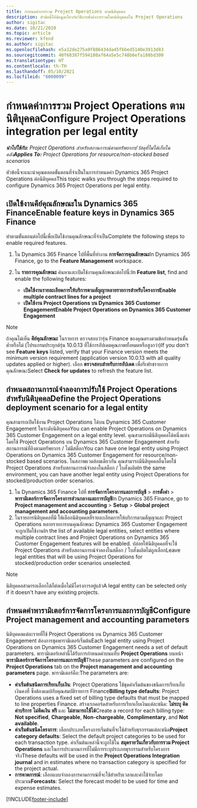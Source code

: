 ```yaml
---
title: กำหนดค่าการรวม Project Operations ตามนิติบุคคล
description: หัวข้อนี้ให้ข้อมูลเกี่ยวกับวิธีการตั้งค่าการรวมโดยนิติบุคคลใน Project Operations
author: sigitac
ms.date: 10/21/2020
ms.topic: article
ms.reviewer: kfend
ms.author: sigitac
ms.openlocfilehash: e5a12de275a9f886434da45fbbed5140e3913d83
ms.sourcegitcommit: 40f68387f594180af64a5e5c748b6efa188bd300
ms.translationtype: HT
ms.contentlocale: th-TH
ms.lasthandoff: 05/10/2021
ms.locfileid: "6000099"
---
```

# <a name="configure-project-operations-integration-per-legal-entity"></a><span data-ttu-id="a1eb5-103">กำหนดค่าการรวม Project Operations ตามนิติบุคคล</span><span class="sxs-lookup"><span data-stu-id="a1eb5-103">Configure Project Operations integration per legal entity</span></span> 

<span data-ttu-id="a1eb5-104">_**นำไปใช้กับ:** Project Operations สำหรับสถานการณ์ตามทรัพยากร/วัสดุที่ไม่ได้เก็บในคลัง_</span><span class="sxs-lookup"><span data-stu-id="a1eb5-104">_**Applies To:** Project Operations for resource/non-stocked based scenarios_</span></span>

<span data-ttu-id="a1eb5-105">หัวข้อนี้จะแนะนำคุณตลอดขั้นตอนที่จำเป็นในการกำหนดค่า Dynamics 365 Project Operations ต่อนิติบุคคล</span><span class="sxs-lookup"><span data-stu-id="a1eb5-105">This topic walks you through the steps required to configure Dynamics 365 Project Operations per legal entity.</span></span>

## <a name="enable-feature-keys-in-dynamics-365-finance"></a><span data-ttu-id="a1eb5-106">เปิดใช้งานคีย์คุณลักษณะใน Dynamics 365 Finance</span><span class="sxs-lookup"><span data-stu-id="a1eb5-106">Enable feature keys in Dynamics 365 Finance</span></span>

<span data-ttu-id="a1eb5-107">ทำตามขั้นตอนต่อไปนี้เพื่อเปิดใช้งานคุณลักษณะที่จำเป็น</span><span class="sxs-lookup"><span data-stu-id="a1eb5-107">Complete the following steps to enable required features.</span></span>

1. <span data-ttu-id="a1eb5-108">ใน Dynamics 365 Finance ไปที่พื้นที่ทำงาน **การจัดการคุณลักษณะ**</span><span class="sxs-lookup"><span data-stu-id="a1eb5-108">In Dynamics 365 Finance, go to the **Feature Management** workspace.</span></span>
2. <span data-ttu-id="a1eb5-109">ใน **รายการคุณลักษณะ** ค้นหาและเปิดใช้งานคุณลักษณะต่อไปนี้:</span><span class="sxs-lookup"><span data-stu-id="a1eb5-109">In **Feature list**, find and enable the following features:</span></span>
  
    - <span data-ttu-id="a1eb5-110">**เปิดใช้งานรายละเอียดการให้บริการตามสัญญาหลายรายการสำหรับโครงการ**</span><span class="sxs-lookup"><span data-stu-id="a1eb5-110">**Enable multiple contract lines for a project**</span></span>
    - <span data-ttu-id="a1eb5-111">**เปิดใช้งาน Project Operations บน Dynamics 365 Customer Engagement**</span><span class="sxs-lookup"><span data-stu-id="a1eb5-111">**Enable Project Operations on Dynamics 365 Customer Engagement**</span></span>

> [!NOTE]
> <span data-ttu-id="a1eb5-112">ถ้าคุณไม่เห็น **คีย์คุณลักษณะ** ในรายการ ตรวจสอบว่ารุ่น Finance ของคุณตรงตามข้อกำหนดรุ่นขั้นต่ำหรือไม่ (โปรแกรมประยุกต์รุ่น 10.0.13 ที่ใช้การอัปเดตคุณภาพทั้งหมดหรือสูงกว่า)</span><span class="sxs-lookup"><span data-stu-id="a1eb5-112">If you don't see **Feature keys** listed, verify that your Finance version meets the minimum version requirement (application version 10.0.13 with all quality updates applied or higher).</span></span> <span data-ttu-id="a1eb5-113">เลือก **ตรวจสอบสำหรับการอัปเดต** เพื่อรีเฟรชรายการคุณลักษณะ</span><span class="sxs-lookup"><span data-stu-id="a1eb5-113">Select **Check for updates** to refresh the feature list.</span></span>

## <a name="define-the-project-operations-deployment-scenario-for-a-legal-entity"></a><span data-ttu-id="a1eb5-114">กำหนดสถานการณ์จำลองการปรับใช้ Project Operations สำหรับนิติบุคคล</span><span class="sxs-lookup"><span data-stu-id="a1eb5-114">Define the Project Operations deployment scenario for a legal entity</span></span>

<span data-ttu-id="a1eb5-115">คุณสามารถเปิดใช้งาน Project Operations ได้บน Dynamics 365 Customer Engagement ในระดับนิติบุคคล</span><span class="sxs-lookup"><span data-stu-id="a1eb5-115">You can enable Project Operations on Dynamics 365 Customer Engagement on a legal entity level.</span></span> <span data-ttu-id="a1eb5-116">คุณสามารถมีนิติบุคคลได้หนึ่งแห่งโดยใช้ Project Operations บน Dynamics 365 Customer Engagement สำหรับสถานการณ์ที่อิงตามทรัพยากร / ไม่มีสต็อก</span><span class="sxs-lookup"><span data-stu-id="a1eb5-116">You can have one legal entity using Project Operations on Dynamics 365 Customer Engagement for resource/non-stocked based scenarios.</span></span> <span data-ttu-id="a1eb5-117">ในสภาพแวดล้อมเดียวกัน คุณสามารถมีนิติบุคคลอื่นโดยใช้ Project Operations สำหรับสถานการณ์จำลองในสต็อก / ใบสั่งผลิต</span><span class="sxs-lookup"><span data-stu-id="a1eb5-117">In the same environment, you can have another legal entity using Project Operations for stocked/production order scenarios.</span></span>

1. <span data-ttu-id="a1eb5-118">ใน Dynamics 365 Finance ไปที่ **การจัดการโครงการและการบัญชี** > **การตั้งค่า** > **พารามิเตอร์การจัดการโครงการส่วนกลางและการบัญชี**</span><span class="sxs-lookup"><span data-stu-id="a1eb5-118">In Dynamics 365 Finance, go to **Project management and accounting** > **Setup** > **Global project management and accounting parameters**.</span></span>
2. <span data-ttu-id="a1eb5-119">ในรายการนิติบุคคลที่มี ให้เลือกนิติบุคคลที่รายละเอียดการให้บริการตามสัญญาและ Project Operations หลายรายการบนคุณลักษณะ Dynamics 365 Customer Engagement จะถูกเปิดใช้งาน</span><span class="sxs-lookup"><span data-stu-id="a1eb5-119">In the list of available legal entities, select entities where multiple contract lines and Project Operations on Dynamics 365 Customer Engagement features will be enabled.</span></span> <span data-ttu-id="a1eb5-120">ปล่อยให้นิติบุคคลที่จะใช้ Project Operations สำหรับสถานการณ์จำลองในสต็อก / ใบสั่งผลิตไม่ถูกเลือก</span><span class="sxs-lookup"><span data-stu-id="a1eb5-120">Leave legal entities that will be using Project Operations for stocked/production order scenarios unselected.</span></span>

> [!NOTE]
> <span data-ttu-id="a1eb5-121">นิติบุคคลสามารถเลือกได้ก็ต่อเมื่อไม่มีโครงการอยู่แล้ว</span><span class="sxs-lookup"><span data-stu-id="a1eb5-121">A legal entity can be selected only if it doesn't have any existing projects.</span></span>

## <a name="configure-project-management-and-accounting-parameters"></a><span data-ttu-id="a1eb5-122">กำหนดค่าพารามิเตอร์การจัดการโครงการและการบัญชี</span><span class="sxs-lookup"><span data-stu-id="a1eb5-122">Configure Project management and accounting parameters</span></span>

<span data-ttu-id="a1eb5-123">นิติบุคคลแต่ละรายที่ใช้ Project Operations บน Dynamics 365 Customer Engagement ต้องการชุดพารามิเตอร์เริ่มต้น</span><span class="sxs-lookup"><span data-stu-id="a1eb5-123">Each legal entity using Project Operations on Dynamics 365 Customer Engagement needs a set of default parameters.</span></span> <span data-ttu-id="a1eb5-124">พารามิเตอร์เหล่านี้ได้รับการกำหนดค่าบนแท็บ **Project Operations** บนหน้า **พารามิเตอร์การจัดการโครงการและการบัญชี**</span><span class="sxs-lookup"><span data-stu-id="a1eb5-124">These parameters are configured on the **Project Operations** tab on the **Project management and accounting parameters** page.</span></span> <span data-ttu-id="a1eb5-125">พารามิเตอร์คือ:</span><span class="sxs-lookup"><span data-stu-id="a1eb5-125">The parameters are:</span></span>

  - <span data-ttu-id="a1eb5-126">**ค่าเริ่มต้นชนิดการเรียกเก็บเงิน**: Project Operations ใช้ชุดค่าเริ่มต้นของชนิดการเรียกเก็บเงินคงที่ ซึ่งต้องแมปกับคุณสมบัติรายการ Finance</span><span class="sxs-lookup"><span data-stu-id="a1eb5-126">**Billing type defaults**: Project Operations uses a fixed set of billing type defaults that must be mapped to line properties Finance.</span></span> <span data-ttu-id="a1eb5-127">สร้างเรกคอร์ดสำหรับการเรียกเก็บเงินแต่ละชนิด: **ไม่ระบุ** **คิดค่าบริการ** **ไม่คิดเงิน** **ฟรี** และ **ไม่สามารถใช้ได้**</span><span class="sxs-lookup"><span data-stu-id="a1eb5-127">Create a record for each billing type: **Not specified**, **Chargeable**, **Non-chargeable**, **Complimentary**, and **Not available**.</span></span>
  - <span data-ttu-id="a1eb5-128">**ค่าเริ่มต้นชนิดโครงการ**: เลือกประเภทโครงการเริ่มต้นที่จะใช้สำหรับธุรกรรมแต่ละชนิด</span><span class="sxs-lookup"><span data-stu-id="a1eb5-128">**Project category defaults**: Select the default project categories to be used for each transaction type.</span></span> <span data-ttu-id="a1eb5-129">ค่าเริ่มต้นเหล่านี้จะถูกใช้ใน **สมุดรายวันเกี่ยวกับการรวม Project Operations** และในการประมาณการที่ไม่มีการระบุประเภทธุรกรรมสำหรับโครงการจริง</span><span class="sxs-lookup"><span data-stu-id="a1eb5-129">These defaults will be used in the **Project Operations Integration journal** and in estimates where no transaction category is specified for the project actual.</span></span>
  - <span data-ttu-id="a1eb5-130">**การคาดการณ์**: เลือกแบบจำลองการคาดการณ์ที่จะใช้สำหรับเวลาและค่าใช้จ่ายโดยประมาณ</span><span class="sxs-lookup"><span data-stu-id="a1eb5-130">**Forecasts**: Select the forecast model to be used for time and expense estimates.</span></span>


[!INCLUDE[footer-include](../includes/footer-banner.md)]